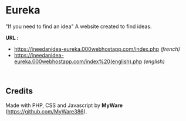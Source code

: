 # Eureka

"If you need to find an idea" A website created to find ideas.

**URL :** 
  - https://ineedanidea-eureka.000webhostapp.com/index.php _(french)_ 
  - https://ineedanidea-eureka.000webhostapp.com/index%20(english).php _(english)_

<br>

Credits
-----------------

Made with PHP, CSS and Javascript by **MyWare** (https://github.com/MyWare386).
